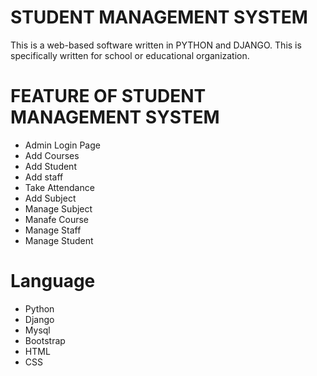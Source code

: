 # STUDENT MANAGEMENT SYSTEM 

This is a  web-based software written in PYTHON and DJANGO. This is specifically written for school or educational organization.

# FEATURE OF STUDENT MANAGEMENT SYSTEM

- Admin Login Page
- Add Courses
- Add Student
- Add staff
- Take Attendance
- Add Subject
- Manage Subject
- Manafe Course
- Manage Staff
- Manage Student

# Language

- Python
- Django
- Mysql
- Bootstrap
- HTML
- CSS


